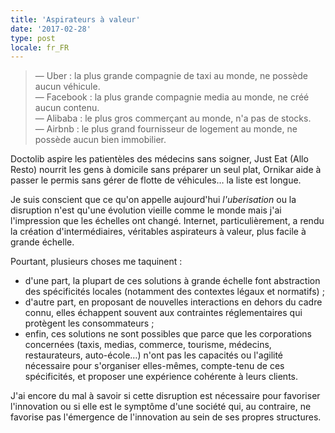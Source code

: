 ```yaml
---
title: 'Aspirateurs à valeur'
date: '2017-02-28'
type: post
locale: fr_FR
---
```


> — Uber : la plus grande compagnie de taxi au monde, ne possède aucun véhicule.  
> — Facebook : la plus grande compagnie media au monde, ne créé aucun contenu.  
> — Alibaba : le plus gros commerçant au monde, n'a pas de stocks.  
> — Airbnb : le plus grand fournisseur de logement au monde, ne possède aucun bien immobilier.

Doctolib aspire les patientèles des médecins sans soigner, Just Eat (Allo Resto) nourrit les gens à domicile sans préparer un seul plat, Ornikar aide à passer le permis sans gérer de flotte de véhicules… la liste est longue.

Je suis conscient que ce qu'on appelle aujourd'hui _l'uberisation_ ou la disruption n'est qu'une évolution vieille comme le monde mais j'ai l'impression que les échelles ont changé. Internet, particulièrement, a rendu la création d'intermédiaires, véritables aspirateurs à valeur, plus facile à grande échelle.

Pourtant, plusieurs choses me taquinent :

* d'une part, la plupart de ces solutions à grande échelle font abstraction des spécificités locales (notamment des contextes légaux et normatifs) ;
* d'autre part, en proposant de nouvelles interactions en dehors du cadre connu, elles échappent souvent aux contraintes réglementaires qui protègent les consommateurs ;
* enfin, ces solutions ne sont possibles que parce que les corporations concernées (taxis, medias, commerce, tourisme, médecins, restaurateurs, auto-école…) n'ont pas les capacités ou l'agilité nécessaire pour s'organiser elles-mêmes, compte-tenu de ces spécificités, et proposer une expérience cohérente à leurs clients.

J'ai encore du mal à savoir si cette disruption est nécessaire pour favoriser l'innovation ou si elle est le symptôme d'une société qui, au contraire, ne favorise pas l'émergence de l'innovation au sein de ses propres structures.
